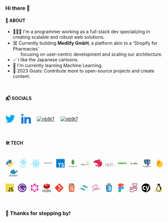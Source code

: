 ### Hi there 👋

#### 🚀 ABOUT

- 👨🏻‍💻 I'm a programmer working as a full-stack dev specializing in creating scalable and robust web solutions.
- 🈺 Currently building **Medlify GmbH**, a platform akin to a 'Shopify for Pharmacies' <br/>&nbsp;&nbsp;&nbsp;&nbsp;&nbsp;&nbsp;focusing on user-centric development and scaling our architecture.
- ✅ I like the Japanese cartoons.
- 🌱 I'm currently learning Machine Learning.
- 🥅 2023 Goals: Contribute more to open-source projects and create content.

<br/>

#### 📬 SOCIALS

<p align="left">
<br/>
<a href="https://twitter.com/nb9t7" target="blank"><img align="center" src="./assets/twitter.svg" alt="nb9t7" height="30" width="30"/></a>&nbsp;&nbsp;&nbsp;&nbsp;
<a href="https://linkedin.com/in/nb9t7" target="blank"><img align="center" src="./assets/linkedin.svg" alt="nb9t7" height="30" width="30"/></a>&nbsp;&nbsp;&nbsp;&nbsp;
<a href="https://www.nb9t7.com" target="blank"><img align="center" src="https://cdn-icons-png.flaticon.com/512/921/921490.png" alt="nb9t7" height="30" width="30"/></a>&nbsp;&nbsp;&nbsp;&nbsp;
<a href="mailto:neeraj1bh@gmail.com" target="blank"><img align="center" src="https://cdn-icons-png.flaticon.com/512/732/732200.png" alt="nb9t7" height="30" width="30"/></a>&nbsp;&nbsp;&nbsp;&nbsp;
</p>

<br/>

#### 🛠 TECH

<p align="left">
<br/>
 <a href="https://www.python.org" target="_blank" rel="noreferrer"> <img src="./assets/python.svg" alt="python" width="27"></a>
&nbsp;&nbsp; <a href="https://reactjs.org/" target="_blank" rel="noreferrer"> <img src="./assets/react.svg" alt="react" width="27"/></a>&nbsp;&nbsp;
 <a href="https://reactnative.dev/" target="_blank" rel="noreferrer"> <img src="./assets/reactnative.svg" alt="reactnative" width="27"/></a>&nbsp;&nbsp;
 <a href="https://expressjs.com" target="_blank" rel="noreferrer"> <img src="./assets/express.svg" alt="express" width="27"/></a>&nbsp;&nbsp;
 <a href="https://www.typescriptlang.org/" target="_blank" rel="noreferrer"> <img src="./assets/typescript.svg" alt="typescript" width="27"/></a>&nbsp;&nbsp;
 <a href="https://www.mongodb.com/" target="_blank" rel="noreferrer"> <img src="./assets/mongodb.svg" alt="mongodb" width="27"/></a>&nbsp;&nbsp;
 <a href="https://www.mysql.com/" target="_blank" rel="noreferrer"> <img src="./assets/mysql.svg" alt="mysql" width="27"/></a>&nbsp;&nbsp;
 <a href="https://nestjs.com/" target="_blank" rel="noreferrer"> <img src="./assets/nestjs.svg" alt="nestjs" width="27"/></a>&nbsp;&nbsp;
 <a href="https://nextjs.org/" target="_blank" rel="noreferrer"> <img src="./assets/nextjs.svg" alt="nextjs" width="27"/></a>&nbsp;&nbsp;
 <a href="https://www.nginx.com" target="_blank" rel="noreferrer"> <img src="./assets/nginx.svg" alt="nginx" width="27"/></a>&nbsp;&nbsp;
 <a href="https://nodejs.org" target="_blank" rel="noreferrer"> <img src="./assets/nodejs.svg" alt="nodejs" width="27"/></a>&nbsp;&nbsp;
 <a href="https://www.postgresql.org" target="_blank" rel="noreferrer"> <img src="./assets/postgresql.svg" alt="postgresql" width="27"/></a>&nbsp;&nbsp;
 <a href="https://firebase.google.com/" target="_blank" rel="noreferrer"> <img src="./assets/firebase.svg" alt="firebase" width="27"/></a>&nbsp;&nbsp;
 <a href="https://www.docker.com/" target="_blank" rel="noreferrer"> <img src="./assets/docker.svg" alt="docker" width="27"/></a><br/><br/>
 <a href="https://developer.mozilla.org/en-US/docs/Web/JavaScript" target="_blank" rel="noreferrer"> <img src="./assets/javascript.svg" alt="javascript" width="27"/></a>&nbsp;&nbsp;
 <a href="https://www.gatsbyjs.com/" target="_blank" rel="noreferrer"> <img src="./assets/gatsby.svg" alt="gatsby" width="27"/></a>&nbsp;&nbsp;
 <a href="https://graphql.org" target="_blank" rel="noreferrer"> <img src="./assets/graphql.svg" alt="graphql" width="27"/></a>&nbsp;&nbsp;
 <a href="https://redis.io" target="_blank" rel="noreferrer"> <img src="./assets/redis.svg" alt="redis" width="27"/></a>&nbsp;&nbsp;
 <a href="https://git-scm.com/" target="_blank" rel="noreferrer"> <img src="./assets/git.svg" alt="git" width="27"/></a>&nbsp;&nbsp;
 <a href="https://www.w3.org/html/" target="_blank" rel="noreferrer"> <img src="./assets/html5.svg" alt="html5" width="27"/></a>&nbsp;&nbsp;
 <a href="https://tailwindcss.com/" target="_blank" rel="noreferrer"> <img src="./assets/tailwind.svg" alt="tailwind" width="27"/></a>&nbsp;&nbsp;
 <a href="https://sass-lang.com" target="_blank" rel="noreferrer"> <img src="./assets/sass.svg" alt="sass" width="27"/></a>&nbsp;&nbsp;
 <a href="https://www.w3schools.com/css/" target="_blank" rel="noreferrer"> <img src="./assets/css3.svg" alt="css3" width="27"/></a>&nbsp;&nbsp;
 <a href="https://www.figma.com/" target="_blank" rel="noreferrer"> <img src="./assets/figma.svg" alt="figma" width="27"/></a>&nbsp;&nbsp;
 <a href="https://jestjs.io" target="_blank" rel="noreferrer"> <img src="./assets/jest.svg" alt="jest" width="27"/></a>&nbsp;&nbsp;
 <a href="https://www.cypress.io" target="_blank" rel="noreferrer"> <img src="./assets/cypress.svg" alt="cypress" width="27"/></a>&nbsp;&nbsp;
 <a href="https://www.linux.org/" target="_blank" rel="noreferrer"> <img src="./assets/linux.svg" alt="linux" width="27"/></a>&nbsp;&nbsp;
</p>

<br/>

 <!-- <details>
  <summary><h4>⚡ STATS</h4></summary>

| <a href="https://github.com/neeraj1bh"><img align="center" src="https://github-readme-stats.vercel.app/api?username=neeraj1bh&show_icons=true&include_all_commits=true&theme=radical&hide_border=true" alt="Neeraj's GitHub stats" /></a> | <a href="https://github.com/neeraj1bh"><img align="center" src="https://github-readme-stats.vercel.app/api/top-langs/?username=neeraj1bh&layout=compact&theme=radical&hide_border=true" /></a> |
| ----------------------------------------------------------------------------------------------------------------------------------------------------------------------------------------------------------------------------------------- | ---------------------------------------------------------------------------------------------------------------------------------------------------------------------------------------------- |

</details>

<br/>

![Visitor Count](https://profile-counter.glitch.me/{neeraj1bh}/count.svg) -->

<!-- <br/> -->

### 🙏 Thanks for stopping by!
